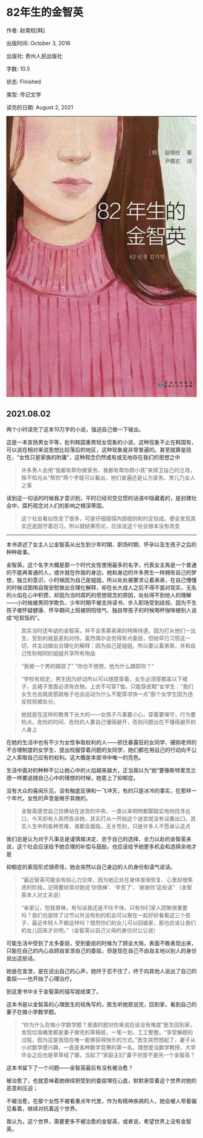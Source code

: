 # 82年生的金智英

作者: 赵南柱[韩]

出版时间: October 3, 2016

出版社: 贵州人民出版社

字数: 10.5

状态: Finished

类型: 传记文学

读完的日期: August 2, 2021

![image-20211010221529949](82年生的金智英.imgs/image-20211010221529949.png)

## 2021.08.02

两个小时读完了这本10万字的小说，强迫自己做一下输出。

这是一本宣扬男女平等，批判韩国重男轻女现象的小说，这种现象不止在韩国有，可以说在相对来说思想比较落后的地区，这种现象是非常普遍的。甚至就算是现在，“女性只是家族的附庸”，这种观念仍然或有或无地存在我们的思想之中

> 许多男人会用“我都有帮你做家务、我都有帮你顾小孩”来捍卫自己的立场，殊不知光从“帮你”两个字就可以看出，他们普遍还是认为家务、育儿乃女人之事
> 

读到这一句话的时候我才意识到，平时已经司空见惯的话语中隐藏着的，是封建社会中，腐朽观念对人们的影响之根深蒂固。

> 这个社会看似改变了很多，可是仔细窥探内部细则和约定俗成，便会发现其实还是固守着旧习，所以就结果而论，应该说这个社会根本没有改变
> 

---

本书讲述了女主人公金智英从出生到少年时期、职场时期、怀孕以及生孩子之后的种种故事。

金智英，这个名字大概是那一个时代女性使用最多的名字，代表女主角是一个普通的不能再普通的人，或许就在你我的身边，她和身边的许多男生一样拥有自己的梦想，独立的意识，小时候因为自己是姐姐，所以处处被要求让着弟弟，在自己懵懂的时候试图用自我安慰做出合理化解释，却在长大成人之后不得不面对现实，无名的火焰在心中积攒，却因为当时腐朽的思想观念的原因，处处得不到他人的理解——小时候被男同学欺负、少年时期不被支持读书、步入职场受到歧视、因为不生孩子被怀疑健康、怀孕期间上班被阴阳怪气、独自带孩子的时候喝杯咖啡被别人说成“吃软饭的”。

> 其实当时还年幼的金智英，并不会羡慕弟弟的特殊待遇，因为打从他们一出生，受到的就是差别对待。虽然偶尔会觉得有点委屈，但她早已习惯这一切，并主动做出合理化的解释：因为自己是姐姐，所以要让着弟弟，并和自己性别相同的姐姐共享所有物品
> 

> “我被一个男的跟踪了” “你也不想想，他为什么跟踪你？”
> 

> “学校有规定，男生因为好动所以可以随意穿着，女生必须穿膝盖以下裙子，且裙子里面必须有衣物，上衣不可穿T恤，只能穿皮鞋”女学生：“我们女生也会跳皮筋跳格子也会运动为什么不能穿凉快一点”那个女学生因为违反校规被处分。
> 

> 她就是在这样的教育下长大的——女孩子凡事要小心，穿着要保守，行为要检点，危险的时间、危险的人要自己懂得避开，否则问题出在不懂得避开的人身上
> 

在她的生活中也有不少为女性争取权利的人——抓住暴露狂的女同学、硬刚老师的不合理制度的女学生、提出校服穿着问题的女同学，她们都在用自己的行动向不公之人索取自己应有的权利。这大概是本部书中唯一的亮色。

生活中面对的种种不公让她心中的火焰越来越大，正当我以为“她”要像斯特里克兰德一样要追随自己心中的理想的时候，她患上了抑郁症。

没有大众的喜闻乐见，没有触底反弹和一飞冲天，有的只是冰冷的事实，在那样一个年代，女性的声音是微乎其微的。

> 金智英感觉自己仿佛站在迷宫的中央，一直以来明明都脚踏实地地找寻出口，今天却有人突然告诉她，其实打从一开始这个迷宫就没有设置出口。其实人生中的各种苦难，谁都会面临，无关性别，只是许多人不愿承认这点
> 

我们总是认为对于凡事总是谨慎做决定、忠于自己的选择、全力以赴的金智英来说，这个社会应该给予她合理的补偿与鼓励，也应该给予她更多机会和选择余地才是

抑郁症的表现形式很奇怪，她会突然以自己身边的人的身份和语气说话。

> “最近智英可能会有些心力交瘁，因为她正处在身体渐渐恢复、心里却很焦虑的阶段。记得要经常对她说‘你很棒’、‘辛苦了’、‘谢谢你’这些话” （金智英本人对丈夫说）
> 

> “亲家公，恕我冒昧，有句话我还是不吐不快，只有你们家人团聚很重要吗？我们也是除了过节以外没有别的机会可以聚在一起好好看看这三个孩子，最近年轻人不都这样吗？既然你们的女儿可以回娘家，那也应该让我们的女儿回来才对吧。”（金智英以自己父母的身份对公公说）
> 

可能生活中受到了太多委屈，受到委屈的时候为了顾全大局，表面不敢表现出来，只能在自己的内心自顾自宣泄自己的委屈，但是现在自己不由自主地以别人的身份说出这些话。

她是在宣泄，是在说出自己的心声，她终于忍不住了，终于向其他人说出了自己的委屈——也开始了心理治疗。

到这里书中关于金智英的描写就结束了。

这本书是以金智英的心理医生的视角写的，医生听她叙说完，回到家，看到自己的妻子在做小学数学题。

> “你为什么在做小学数学题？里面的题对你来说应该没有难度”医生回到家，发现垃圾桶里都是妻子做完的草稿纸，一笔一划，工工整整。“享受解题的过程，因为这是我现在唯一能够获得快乐的方式。”医生突然想起了，妻子从小对数学感兴趣，一直是各种数学竞赛的第一名，理想是当数学教授，大学毕业之后也是草草结了婚，当起了“家庭主妇”妻子何尝不是另一个金智英？
> 

这本书留下了一个问题——金智英最后有没有被治愈？

被治愈了，也就意味着她继续把受到的委屈埋在心底，默默承受着这个世界对她的恶意和压迫；

不被治愈，在那个女性不被看重点年代里，作为有精神疾病的人，她会被人带着偏见看着，继续对抗着这个世界。

我认为，这个世界，需要更多不被治愈的金智英，或者说，希望世界上没有金智英。